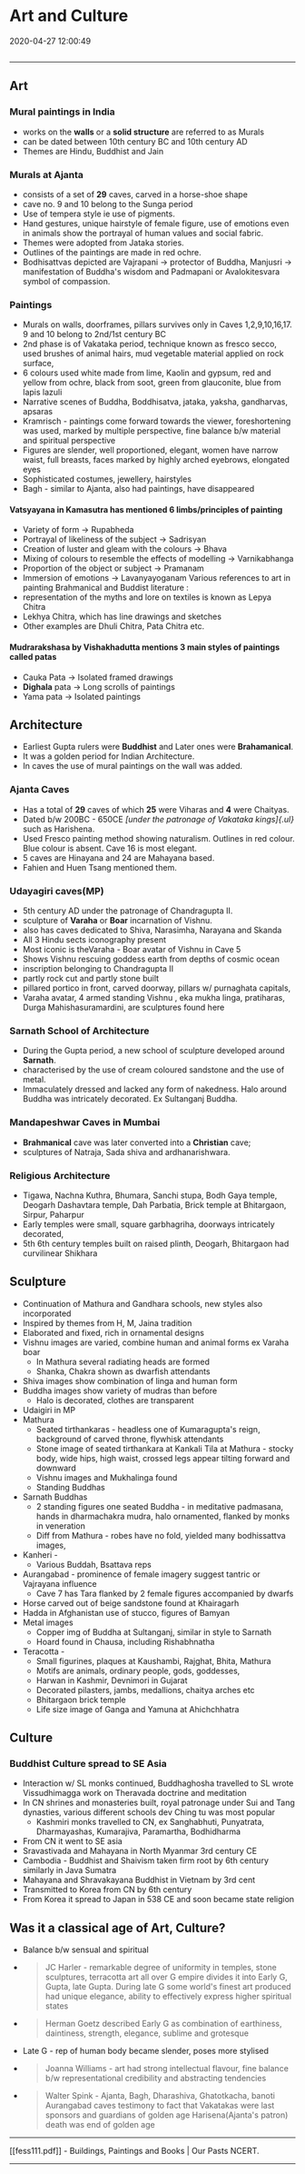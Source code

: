 # Art and Culture
2020-04-27 12:00:49
            
```toc
```
---

## Art

### Mural paintings in India 

-   works on the **walls** or a **solid structure** are referred to as Murals
-   can be dated between 10th century BC and 10th century AD
-   Themes are Hindu, Buddhist and Jain

### Murals at Ajanta 

-   consists of a set of **29** caves, carved in a horse-shoe shape
-   cave no. 9 and 10 belong to the Sunga period
-   Use of tempera style ie use of pigments.
-   Hand gestures, unique hairstyle of female figure, use of emotions even in animals show the portrayal of human values and social fabric.
-   Themes were adopted from Jataka stories.
-   Outlines of the paintings are made in red ochre.
-   Bodhisattvas depicted are Vajrapani → protector of Buddha, Manjusri → manifestation of Buddha's wisdom and Padmapani or Avalokitesvara symbol of compassion.


### Paintings 
-   Murals on walls, doorframes, pillars survives only in Caves 1,2,9,10,16,17. 9 and 10 belong to 2nd/1st century BC
-   2nd phase is of Vakataka period, technique known as fresco secco, used brushes of animal hairs, mud vegetable material applied on rock surface,
-   6 colours used white made from lime, Kaolin and gypsum, red and yellow from ochre, black from soot, green from glauconite, blue from lapis lazuli
-   Narrative scenes of Buddha, Boddhisatva, jataka, yaksha, gandharvas, apsaras
-   Kramrisch - paintings come forward towards the viewer, foreshortening was used, marked by multiple perspective, fine balance b/w material and spiritual perspective
-   Figures are slender, well proportioned, elegant, women have narrow waist, full breasts, faces marked by highly arched eyebrows, elongated eyes
-   Sophisticated costumes, jewellery, hairstyles
-   Bagh - similar to Ajanta, also had paintings, have disappeared

#### Vatsyayana in Kamasutra has mentioned 6 limbs/principles of painting 

-   Variety of form → Rupabheda
-   Portrayal of likeliness of the subject → Sadrisyan
-   Creation of luster and gleam with the colours → Bhava
-   Mixing of colours to resemble the effects of modelling → Varnikabhanga
-   Proportion of the object or subject → Pramanam
-   Immersion of emotions → Lavanyayoganam  Various references to art in painting Brahmanical and Buddist literature :
-   representation of the myths and lore on textiles is known as Lepya Chitra
-   Lekhya Chitra, which has line drawings and sketches
-   Other examples are Dhuli Chitra, Pata Chitra etc.


#### Mudrarakshasa by Vishakhadutta mentions 3 main styles of paintings called patas 
-   Cauka Pata → Isolated framed drawings
-   **Dighala** pata → Long scrolls of paintings
-   Yama pata → Isolated paintings


## Architecture 

- Earliest Gupta rulers were **Buddhist** and Later ones were **Brahamanical**. 
- It was a golden period for Indian Architecture.
- In caves the use of mural paintings on the wall was added.


### Ajanta Caves 

-   Has a total of **29** caves of which **25** were Viharas and **4** were Chaityas.
-   Dated b/w 200BC - 650CE *[under the patronage of Vakataka kings]{.ul}* such as Harishena.
-   Used Fresco painting method showing naturalism. Outlines in red colour. Blue colour is absent. Cave 16 is most elegant.
-   5 caves are Hinayana and 24 are Mahayana based.
-   Fahien and Huen Tsang mentioned them.


### Udayagiri caves(MP) 

-   5th century AD under the patronage of Chandragupta II.
-   sculpture of **Varaha** or **Boar** incarnation of Vishnu.
-   also has caves dedicated to Shiva, Narasimha, Narayana and Skanda
-   All 3 Hindu sects iconography present
-   Most iconic is theVaraha - Boar avatar of Vishnu in Cave 5
-   Shows Vishnu rescuing goddess earth from depths of cosmic ocean
-   inscription belonging to Chandragupta II
-   partly rock cut and partly stone built
-   pillared portico in front, carved doorway, pillars w/ purnaghata capitals,
-   Varaha avatar, 4 armed standing Vishnu , eka mukha linga, pratiharas, Durga Mahishasuramardini, are sculptures found here
 


### Sarnath School of Architecture
-   During the Gupta period, a new school of sculpture developed around **Sarnath**.
-   characterised by the use of cream coloured sandstone and the use of metal.
-   Immaculately dressed and lacked any form of nakedness. Halo around Buddha was intricately decorated. Ex Sultanganj Buddha.


### Mandapeshwar Caves in Mumbai 
- **Brahmanical** cave was later converted into a **Christian** cave; 
- sculptures of Natraja, Sada shiva and ardhanarishwara.


### Religious Architecture
-   Tigawa, Nachna Kuthra, Bhumara, Sanchi stupa, Bodh Gaya temple, Deogarh Dashavtara temple, Dah Parbatia, Brick temple at Bhitargaon, Sirpur, Paharpur
-   Early temples were small, square garbhagriha, doorways intricately decorated,
-   5th 6th century temples built on raised plinth, Deogarh, Bhitargaon had curvilinear Shikhara

##  Sculpture
-   Continuation of Mathura and Gandhara schools, new styles also incorporated
-   Inspired by themes from H, M, Jaina tradition
-   Elaborated and fixed, rich in ornamental designs
-   Vishnu images are varied, combine human and animal forms ex Varaha boar
    -   In Mathura several radiating heads are formed
    -   Shanka, Chakra shown as dwarfish attendants
-   Shiva images show combination of linga and human form
-   Buddha images show variety of mudras than before
    -   Halo is decorated, clothes are transparent
-   Udaigiri in MP
-   Mathura
    -   Seated tirthankaras - headless one of Kumaragupta's reign, background of carved throne, flywhisk attendants
    -   Stone image of seated tirthankara at Kankali Tila at Mathura - stocky body, wide hips, high waist, crossed legs appear tilting forward and downward
    -   Vishnu images and Mukhalinga found
    -   Standing Buddhas
-   Sarnath Buddhas
    -   2 standing figures one seated Buddha - in meditative padmasana, hands in dharmachakra mudra, halo ornamented, flanked by monks in veneration
    -   Diff from Mathura - robes have no fold, yielded many bodhissattva images,
-   Kanheri -
    -   Various Buddah, Bsattava reps
-   Aurangabad - prominence of female imagery suggest tantric or Vajrayana influence
    -   Cave 7 has Tara flanked by 2 female figures accompanied by dwarfs
-   Horse carved out of beige sandstone found at Khairagarh
-   Hadda in Afghanistan use of stucco, figures of Bamyan
-   Metal images
    -   Copper img of Buddha at Sultanganj, similar in style to Sarnath
    -   Hoard found in Chausa, including Rishabhnatha
-   Teracotta -
    -   Small figurines, plaques at Kaushambi, Rajghat, Bhita, Mathura
    -   Motifs are animals, ordinary people, gods, goddesses,
    -   Harwan in Kashmir, Devnimori in Gujarat
    -   Decorated pilasters, jambs, medallions, chaitya arches etc
    -   Bhitargaon brick temple
    -   Life size image of Ganga and Yamuna at Ahichchhatra

## Culture

### Buddhist Culture spread to SE Asia
-   Interaction w/ SL monks continued, Buddhaghosha travelled to SL wrote Vissudhimagga work on Theravada doctrine and meditation
-   In CN shrines and monasteries built, royal patronage under Sui and Tang dynasties, various different schools dev Ching tu was most popular
    -   Kashmiri monks travelled to CN, ex Sanghabhuti, Punyatrata, Dharmayashas, Kumarajiva, Paramartha, Bodhidharma
-   From CN it went to SE asia
-   Sravastivada and Mahayana in North Myanmar 3rd century CE
-   Cambodia - Buddhist and Shaivism taken firm root by 6th century similarly in Java Sumatra
-   Mahayana and Shravakayana Buddhist in Vietnam by 3rd cent
-   Transmitted to Korea from CN by 6th century
-   From Korea it spread to Japan in 538 CE and soon became state religion
 
 
## Was it a classical age of Art, Culture?
-   Balance b/w sensual and spiritual
-   > JC Harler - remarkable degree of uniformity in temples, stone sculptures, terracotta art all over G empire divides it into Early G, Gupta, late Gupta.
	During late G some world's finest art produced had unique elegance, ability to effectively express higher spiritual states
-   > Herman Goetz described Early G as combination of earthiness, daintiness, strength, elegance, sublime and grotesque
-   Late G - rep of human body became slender, poses more stylised
-   > Joanna Williams - art had strong intellectual flavour, fine balance b/w representational credibility and abstracting tendencies
-   >Walter Spink - Ajanta, Bagh, Dharashiva, Ghatotkacha, banoti Aurangabad caves testimony to fact that Vakatakas were last sponsors and guardians of golden age
     Harisena(Ajanta's patron) death was end of golden age

---
[[fess111.pdf]] - Buildings, Paintings and Books | Our Pasts NCERT.

---
 





